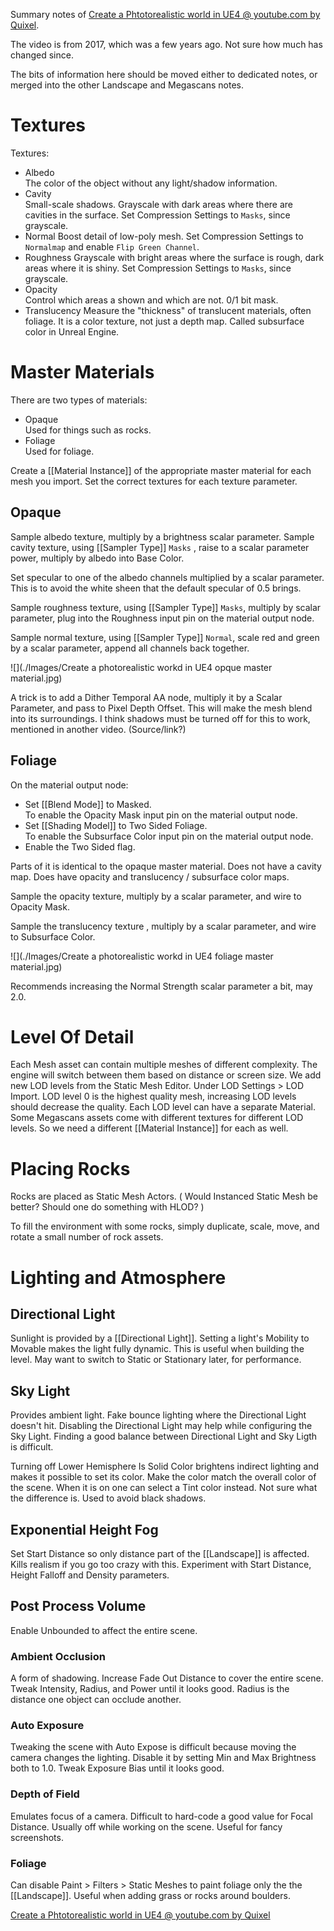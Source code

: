 Summary notes of [Create a Phtotorealistic world in UE4 @ youtube.com by Quixel](https://www.youtube.com/watch?v=ATX7kmET4zE).

The video is from 2017, which was a few years ago.
Not sure how much has changed since.

The bits of information here should be moved either to dedicated notes, or merged into the other Landscape and Megascans notes.

# Textures
Textures:
- Albedo  
The color of the object without any light/shadow information.
- Cavity  
Small-scale shadows.
Grayscale with dark areas where there are cavities in the surface.
Set Compression Settings to `Masks`, since grayscale.
- Normal
Boost detail of low-poly mesh.
Set Compression Settings to `Normalmap` and enable `Flip Green Channel`.
- Roughness
Grayscale with bright areas where the surface is rough, dark areas where it is shiny.
Set Compression Settings to `Masks`, since grayscale.
- Opacity  
Control which areas a shown and which are not. 0/1 bit mask.
- Translucency
Measure the "thickness" of translucent materials, often foliage. It is a color texture, not just a depth map. Called subsurface color in Unreal Engine.

# Master Materials
There are two types of materials:
- Opaque  
Used for things such as rocks.
- Foliage  
Used for foliage.

Create a [[Material Instance]] of the appropriate master material for each mesh you import.
Set the correct textures for each texture parameter.

## Opaque
Sample albedo texture, multiply by a brightness scalar parameter.
Sample cavity texture, using [[Sampler Type]] `Masks` , raise to a scalar parameter power, multiply by albedo into Base Color.

Set specular to one of the albedo channels multiplied by a scalar parameter.
This is to avoid the white sheen that the default specular of 0.5 brings.

Sample roughness texture, using [[Sampler Type]] `Masks`, multiply by scalar parameter, plug into the Roughness input pin on the material output node.

Sample normal texture, using [[Sampler Type]] `Normal`, scale red and green by a scalar parameter, append all channels back together.

![](./Images/Create a photorealistic workd in UE4 opque master material.jpg)

A trick is to add a Dither Temporal AA node, multiply it by a Scalar Parameter, and pass to Pixel Depth Offset.
This will make the mesh blend into its surroundings.
I think shadows must be turned off for this to work, mentioned in another video. (Source/link?)

## Foliage
On the material output node:
- Set [[Blend Mode]] to Masked.  
To enable the Opacity Mask input pin on the material output node.
- Set [[Shading Model]] to Two Sided Foliage.   
To enable the Subsurface Color input pin on the material output node.
- Enable the Two Sided flag.

Parts of it is identical to the opaque master material.
Does not have a cavity map.
Does have opacity and translucency / subsurface color maps.

Sample the opacity texture, multiply by a scalar parameter, and wire to Opacity Mask.

Sample the translucency texture , multiply by a scalar parameter, and wire to Subsurface Color.

![](./Images/Create a photorealistic workd in UE4 foliage master material.jpg)

Recommends increasing the Normal Strength scalar parameter a bit, may 2.0.

# Level Of Detail
Each Mesh asset can contain multiple meshes of different complexity.
The engine will switch between them based on distance or screen size.
We add new LOD levels from the Static Mesh Editor.
Under LOD Settings > LOD Import.
LOD level 0 is the highest quality mesh, increasing LOD levels should decrease the quality.
Each LOD level can have a separate Material.
Some Megascans assets come with different textures for different LOD levels.
So we need a different [[Material Instance]] for each as well.


# Placing Rocks
Rocks are placed as Static Mesh Actors.
(
Would Instanced Static Mesh be better?
Should one do something with HLOD?
)

To fill the environment with some rocks, simply duplicate, scale, move, and rotate a small number of rock assets.

# Lighting and Atmosphere
## Directional Light
Sunlight is provided by a [[Directional Light]].
Setting a light's Mobility to Movable makes the light fully dynamic.
This is useful when building the level.
May want to switch to Static or Stationary later, for performance.

## Sky Light
Provides ambient light.
Fake bounce lighting where the Directional Light doesn't hit.
Disabling the Directional Light may help while configuring the Sky Light.
Finding a good balance between Directional Light and Sky Ligth is difficult.

Turning off Lower Hemisphere Is Solid Color brightens indirect lighting and makes it possible to set its color.
Make the color match the overall color of the scene.
When it is on one can select a Tint color instead.
Not sure what the difference is.
Used to avoid black shadows.

## Exponential Height Fog
Set Start Distance so only distance part of the [[Landscape]] is affected.
Kills realism if you go too crazy with this.
Experiment with Start Distance, Height Falloff and Density parameters.

## Post Process Volume
Enable Unbounded to affect the entire scene.

### Ambient Occlusion
A form of shadowing.
Increase Fade Out Distance to cover the entire scene.
Tweak Intensity, Radius, and Power until it looks good.
Radius is the distance one object can occlude another.

### Auto Exposure
Tweaking the scene with Auto Expose is difficult because moving the camera changes the lighting.
Disable it by setting Min and Max Brightness both to 1.0.
Tweak Exposure Bias until it looks good.

### Depth of Field
Emulates focus of a camera.
Difficult to hard-code a good value for Focal Distance.
Usually off while working on the scene.
Useful for fancy screenshots.

### Foliage
Can disable Paint > Filters > Static Meshes to paint foliage only the the [[Landscape]].
Useful when adding grass or rocks around boulders.



[Create a Phtotorealistic world in UE4 @ youtube.com by Quixel](https://www.youtube.com/watch?v=ATX7kmET4zE)
